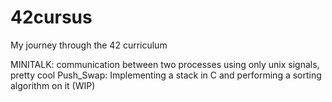 # 42cursus
My journey through the 42 curriculum

MINITALK: communication between two processes using only unix signals, pretty cool
Push_Swap: Implementing a stack in C and performing a sorting algorithm on it (WIP)
